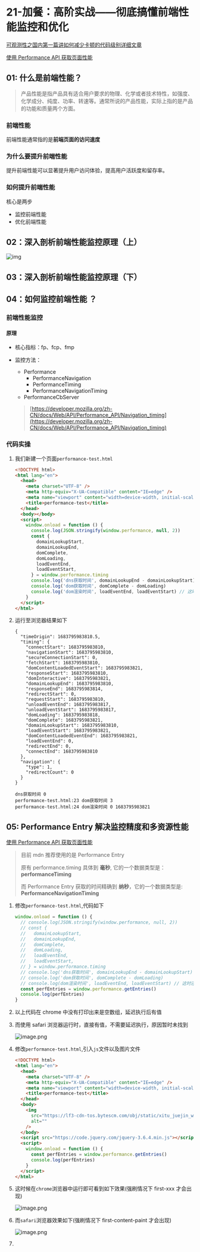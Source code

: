 # 21-加餐：高阶实战——彻底搞懂前端性能监控和优化

[可观测性之国内第一篇讲如何减少卡顿的代码级别详细文章](https://juejin.cn/post/7159807927908302884#comment)

[使用 Performance API 获取页面性能](https://juejin.cn/post/6973567030528065573)

## 01: 什么是前端性能？

> 产品性能是指产品具有适合用户要求的物理、化学或者技术特性，如强度、化学成分、纯度、功率、转速等。通常所说的产品性能，实际上指的是产品的功能和质量两个方面。

### 前端性能

前端性能通常指的是**前端页面的访问速度**

### 为什么要提升前端性能

提升前端性能可以显著提升用户访问体验，提高用户活跃度和留存率。

### 如何提升前端性能

核心是两步

* 监控前端性能
* 优化前端性能

## 02：深入剖析前端性能监控原理（上）

![img](https://pic2.zhimg.com/v2-9f63018694b9b4471e28295ddb675a91_r.jpg)

## 03：深入剖析前端性能监控原理（下）

## 04：如何监控前端性能 ？

### 前端性能监控

####  原理

* 核心指标：fp、fcp、fmp

* 监控方法：

  * Performance
    * PerformanceNavigation
    * PerformanceTiming
    * PerformanceNavigationTiming
  * PerformanceCbServer

  > [https://developer.mozilla.org/zh-CN/docs/Web/API/Performance_API/Navigation_timing](https://developer.mozilla.org/zh-CN/docs/Web/API/Performance_API/Navigation_timing)

### 代码实操

1. 我们新建一个页面`performance-test.html `

   ```html
   <!DOCTYPE html>
   <html lang="en">
     <head>
       <meta charset="UTF-8" />
       <meta http-equiv="X-UA-Compatible" content="IE=edge" />
       <meta name="viewport" content="width=device-width, initial-scale=1.0" />
       <title>performance-test</title>
     </head>
     <body></body>
     <script>
       window.onload = function () {
         console.log(JSON.stringify(window.performance, null, 2))
         const {
           domainLookupStart,
           domainLookupEnd,
           domComplete,
           domLoading,
           loadEventEnd,
           loadEventStart,
         } = window.performance.timing
         console.log('dns获取时间', domainLookupEnd - domainLookupStart)
         console.log('dom获取时间', domComplete - domLoading)
         console.log('dom渲染时间', loadEventEnd, loadEventStart) // 这时还没渲染，不准确
       }
     </script>
   </html>
   ```

2. 运行至浏览器结果如下

   ```shell
   {
     "timeOrigin": 1683795983810.5,
     "timing": {
       "connectStart": 1683795983810,
       "navigationStart": 1683795983810,
       "secureConnectionStart": 0,
       "fetchStart": 1683795983810,
       "domContentLoadedEventStart": 1683795983821,
       "responseStart": 1683795983810,
       "domInteractive": 1683795983821,
       "domainLookupEnd": 1683795983810,
       "responseEnd": 1683795983814,
       "redirectStart": 0,
       "requestStart": 1683795983810,
       "unloadEventEnd": 1683795983817,
       "unloadEventStart": 1683795983817,
       "domLoading": 1683795983818,
       "domComplete": 1683795983821,
       "domainLookupStart": 1683795983810,
       "loadEventStart": 1683795983821,
       "domContentLoadedEventEnd": 1683795983821,
       "loadEventEnd": 0,
       "redirectEnd": 0,
       "connectEnd": 1683795983810
     },
     "navigation": {
       "type": 1,
       "redirectCount": 0
     }
   }
   
   dns获取时间 0
   performance-test.html:23 dom获取时间 3
   performance-test.html:24 dom渲染时间 0 1683795983821
   ```

## 05: Performance Entry 解决监控精度和多资源性能

[使用 Performance API 获取页面性能](https://juejin.cn/post/6973567030528065573)

> 目前 mdn 推荐使用的是 Performance Entry
>
> 原有 performance.timing 具体到 **毫秒**, 它的一个数据类型是：**performanceTiming**
>
> 而 Performance Entry 获取的时间精确到 **纳秒**，它的一个数据类型是: **PerformanceNavigationTiming**

1. 修改`performance-test.html`,代码如下

   ```javascript
   window.onload = function () {
     // console.log(JSON.stringify(window.performance, null, 2))
     // const {
     //   domainLookupStart,
     //   domainLookupEnd,
     //   domComplete,
     //   domLoading,
     //   loadEventEnd,
     //   loadEventStart,
     // } = window.performance.timing
     // console.log('dns获取时间', domainLookupEnd - domainLookupStart)
     // console.log('dom获取时间', domComplete - domLoading)
     // console.log(dom渲染时间', loadEventEnd, loadEventStart) // 这时还没渲染，不准确
     const perfEntries = window.performance.getEntries()
     console.log(perfEntries)
   }
   ```

2. 以上代码在 chrome 中没有打印出来是空数组，延迟执行后有值

3. 而使用 safari 浏览器运行时，直接有值，不需要延迟执行，原因暂时未找到

   ![image.png](https://p6-juejin.byteimg.com/tos-cn-i-k3u1fbpfcp/a673d00d850b4c2aa74ff70172a17009~tplv-k3u1fbpfcp-watermark.image?)

4. 修改`performance-test.html`,引入`js`文件以及图片文件

   ```html
   <!DOCTYPE html>
   <html lang="en">
     <head>
       <meta charset="UTF-8" />
       <meta http-equiv="X-UA-Compatible" content="IE=edge" />
       <meta name="viewport" content="width=device-width, initial-scale=1.0" />
       <title>performance-test</title>
     </head>
     <body>
       <img
         src="https://lf3-cdn-tos.bytescm.com/obj/static/xitu_juejin_web/e08da34488b114bd4c665ba2fa520a31.svg"
         alt=""
       />
     </body>
     <script src="https://code.jquery.com/jquery-3.6.4.min.js"></script>
     <script>
       window.onload = function () {
         const perfEntries = window.performance.getEntries()
         console.log(perfEntries)
       }
     </script>
   </html>
   ```

5. 这时候在`chrome`浏览器中运行即可看到如下效果(强刷情况下 first-xxx 才会出现)

   ![image.png](https://p6-juejin.byteimg.com/tos-cn-i-k3u1fbpfcp/657c5eed34204dfe95a0bdab463419c8~tplv-k3u1fbpfcp-watermark.image?)

6. 而`safari`浏览器效果如下(强刷情况下 first-content-paint 才会出现)

   ![image.png](https://p1-juejin.byteimg.com/tos-cn-i-k3u1fbpfcp/ae21dde109234dc38a2d9e8adf8a7bab~tplv-k3u1fbpfcp-watermark.image?)

7. 

